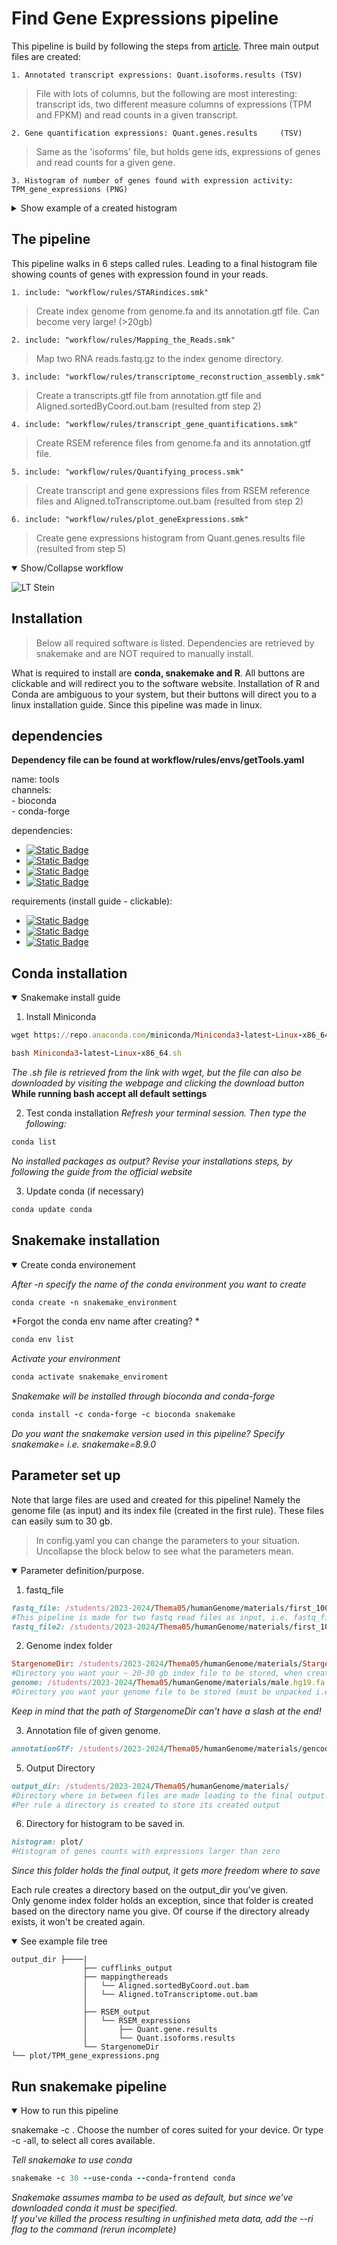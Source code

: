 # Find Gene Expressions pipeline

This pipeline is build by following the steps from [article](https://link.springer.com/protocol/10.1007/978-1-4939-4035-6_14#Sec5). Three main output files are created:

    1. Annotated transcript expressions: Quant.isoforms.results (TSV)

> File with lots of columns, but the following are most interesting: transcript ids, 
two different measure columns of expressions (TPM and FPKM) and read counts in a given transcript.

    2. Gene quantification expressions: Quant.genes.results     (TSV)

> Same as the 'isoforms' file, but holds gene ids, expressions of genes and read counts for a given gene. 

    3. Histogram of number of genes found with expression activity: TPM_gene_expressions (PNG)
<details>
    <summary>Show example of a created histogram</summary>
    
![LT Stein](images/gene_count_expressions.png "gene expressions histogram")

*On the x-axis are log2 expressions values of genes, with a value larger than 0.* \
*On the y-axis are the counts of genes with a given expression.* \
*The data is taken from the TPM column that holds gene expressions from the Quant.genes.results file.* 

</details>

## The pipeline

This pipeline walks in 6 steps called rules. Leading to a final histogram file showing counts of genes with expression found in your reads.


    1. include: "workflow/rules/STARindices.smk"
> Create index genome from genome.fa and its annotation.gtf file. Can become very large! (>20gb)

    2. include: "workflow/rules/Mapping_the_Reads.smk"
> Map two RNA reads.fastq.gz to the index genome directory.

    3. include: "workflow/rules/transcriptome_reconstruction_assembly.smk"
> Create a transcripts.gtf file from annotation.gtf file and Aligned.sortedByCoord.out.bam (resulted from step 2)

    4. include: "workflow/rules/transcript_gene_quantifications.smk"
> Create RSEM reference files from genome.fa and its annotation.gtf file.

    5. include: "workflow/rules/Quantifying_process.smk"
> Create transcript and gene expressions files from RSEM reference files and Aligned.toTranscriptome.out.bam (resulted from step 2)

    6. include: "workflow/rules/plot_geneExpressions.smk"
> Create gene expressions histogram from Quant.genes.results file (resulted from step 5)

<details open>
    <summary>Show/Collapse workflow</summary>

![LT Stein](images/dag.png "workflow to gene expressions histogram")
    
</details>


## Installation

> Below all required software is listed. Dependencies are retrieved by snakemake and are NOT required to manually install.

What is required to install are **conda, snakemake and R**. All buttons are clickable and will redirect you to the software website. Installation of R and Conda are ambiguous to your system, but their buttons will direct you to a linux installation guide. Since this pipeline was made in linux.

## dependencies



**Dependency file can be found at workflow/rules/envs/getTools.yaml**

name: tools \
channels: \
    - bioconda              
    - conda-forge
    
dependencies: 
  - [![Static Badge](https://img.shields.io/badge/star-v2.7.11b-green?link=https%3A%2F%2Fanaconda.org%2Fbioconda%2Fstar)](https://anaconda.org/bioconda/star)
  - [![Static Badge](https://img.shields.io/badge/samtools-1.19.2-green?link=https%3A%2F%2Fanaconda.org%2Fbioconda%2Fsamtools)](https://anaconda.org/bioconda/samtools)
  - [![Static Badge](https://img.shields.io/badge/cufflinks-v2.2.1-green?link=https%3A%2F%2Fanaconda.org%2Fbioconda%2Fcufflinks)](https://anaconda.org/bioconda/cufflinks)
  - [![Static Badge](https://img.shields.io/badge/rsem-v1.3.3-green?link=https%3A%2F%2Fanaconda.org%2Fbioconda%2Frsem)](https://anaconda.org/bioconda/rsem)
    
requirements (install guide - clickable):
   - [![Static Badge](https://img.shields.io/badge/R-v4.2.2-skyblue?link=https%3A%2F%2Fcran.r-project.org%2Fbin%2Flinux%2Fubuntu%2FfullREADME.html%23installation)](https://cran.r-project.org/bin/linux/ubuntu/fullREADME.html#installation)
   - [![Static Badge](https://img.shields.io/badge/Conda-v24.3.0-lightgreen?link=https%3A%2F%2Fconda.io%2Fprojects%2Fconda%2Fen%2Flatest%2Fuser-guide%2Finstall%2Flinux.html)](https://conda.io/projects/conda/en/latest/user-guide/install/linux.html)
   - [![Static Badge](https://img.shields.io/badge/snakemake-v8.9.0-darkgreen)](#snakemake-installation) 


## Conda installation

<details open>
    <summary>Snakemake install guide</summary>

1. Install Miniconda
```ruby
wget https://repo.anaconda.com/miniconda/Miniconda3-latest-Linux-x86_64.sh
```
```ruby 
bash Miniconda3-latest-Linux-x86_64.sh
```

*The .sh file is retrieved from the link with wget, but the file can also be downloaded by visiting the webpage and clicking the download button* 
**While running bash <command> accept all default settings**

2. Test conda installation
*Refresh your terminal session. Then type the following:*
```ruby
conda list
```    
*No installed packages as output? Revise your installations steps, by following the guide from the official website* 

3. Update conda (if necessary)
```ruby
conda update conda
```

</details>

## Snakemake installation

<details open>
    <summary>Create conda environement</summary>

*After -n specify the name of the conda environment you want to create*
```ruby
conda create -n snakemake_environment 
```

*Forgot the conda env name after creating? *
```ruby
conda env list  
```

*Activate your environment*
```ruby
conda activate snakemake_enviroment
```

*Snakemake will be installed through bioconda and conda-forge*
```ruby
conda install -c conda-forge -c bioconda snakemake  
```
*Do you want the snakemake version used in this pipeline? Specify snakemake=<version> i.e. snakemake=8.9.0*

</details>

## Parameter set up

Note that large files are used and created for this pipeline! 
Namely the genome file (as input) and its index file (created in the first rule). These files can easily sum to 30 gb. 

    
> In config.yaml you can change the parameters to your situation. Uncollapse the block below to see what the parameters mean.

<details open>
    <summary>Parameter definition/purpose.</summary>
        
1. fastq_file
```ruby
fastq_file: /students/2023-2024/Thema05/humanGenome/materials/first_10000_records.fastq.gz
#This pipeline is made for two fastq read files as input, i.e. fastq_file, fastq_file2
fastq_file2: /students/2023-2024/Thema05/humanGenome/materials/first_10000_RED_lines.fastq.gz
```
2. Genome index folder
```ruby
StargenomeDir: /students/2023-2024/Thema05/humanGenome/materials/StargenomeDir
#Directory you want your ~ 20-30 gb index file to be stored, when created
genome: /students/2023-2024/Thema05/humanGenome/materials/male.hg19.fa
#Directory you want your genome file to be stored (must be unpacked i.e. not zipped)
```
*Keep in mind that the path of StargenomeDir can't have a slash at the end!*

3. Annotation file of given genome.
```ruby
annotationGTF: /students/2023-2024/Thema05/humanGenome/materials/gencode.v19.annotation.gtf
```

5. Output Directory
```ruby
output_dir: /students/2023-2024/Thema05/humanGenome/materials/
#Directory where in between files are made leading to the final output.
#Per rule a directory is created to store its created output
```

6. Directory for histogram to be saved in.
```ruby
histogram: plot/
#Histogram of genes counts with expressions larger than zero
```
*Since this folder holds the final output, it gets more freedom where to save*

Each rule creates a directory based on the output_dir you've given. \
Only genome index folder holds an exception, since that folder is created based on the directory name you give.
Of course if the directory already exists, it won't be created again.

<details open>
    <summary>See example file tree</summary>
    
    output_dir ├────|
                    ├── cufflinks_output
                    ├── mappingthereads
                    │   └── Aligned.sortedByCoord.out.bam 
                    │   └── Aligned.toTranscriptome.out.bam 
                    │           
                    ├── RSEM_output
                    │   └── RSEM_expressions
                    │       ├── Quant.gene.results
                    │       └── Quant.isoforms.results
                    └── StargenomeDir
    └── plot/TPM_gene_expressions.png
    
</details>

</details>

## Run snakemake pipeline

<details open>
    <summary>How to run this pipeline</summary>

snakemake -c <cores>. Choose the number of cores suited for your device. 
Or type -c -all, to select all cores available.

*Tell snakemake to use conda*
```ruby
snakemake -c 30 --use-conda --conda-frontend conda
```
*Snakemake assumes mamba to be used as default, but since we've downloaded conda it must be specified.* \
*If you've killed the process resulting in unfinished meta data, add the --ri flag to the command (rerun incomplete)*


</details>

